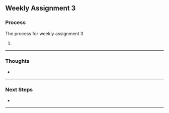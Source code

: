 ## Weekly Assignment 3

### Process

The process for weekly assignment 3

1.

---

### Thoughts

-

---

### Next Steps

-

---
